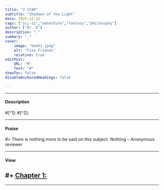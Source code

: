 ```yaml
---
title: "3 STAR" 
subtitle: "Shadows of the Light"
date: 2025-12-22
tags: ["sci-si","adventure","fantasy","philosophy"]
author: ["Dr. D"]
description: "."
summary: "."
cover:
    image: "book1.jpeg"
    alt: "Five Friends"
    relative: true
editPost:
    URL: "#"
    Text: "#"
showToc: false
disableAnchoredHeadings: false

---
```


---

#### Description


#[^1]: 
#[^2]: 

---

#### Praise

#> There is nothing more to be said on this subject. Nothing – Anonymous reviewer

---

#### View

#+ [Chapter 1:](chapter1.pdf)
---

---
